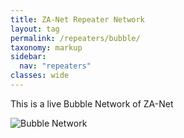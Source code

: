 ```yaml
---
title: ZA-Net Repeater Network
layout: tag
permalink: /repeaters/bubble/
taxonomy: markup
sidebar:
  nav: "repeaters"
classes: wide
---
```

This is a live Bubble Network of ZA-Net


![Bubble Network](https://stats.allstarlink.org/getstatus.cgi?60721)
